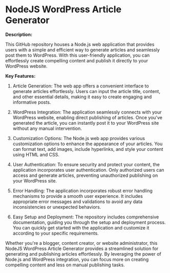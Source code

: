# NodeJS WordPress Article Generator

**Description:**

This GitHub repository houses a Node.js web application that provides users with a simple and efficient way to generate articles and seamlessly post them to WordPress. With this user-friendly application, you can effortlessly create compelling content and publish it directly to your WordPress website.

**Key Features:**

1. Article Generation: The web app offers a convenient interface to generate articles effortlessly. Users can input the article title, content, and other essential details, making it easy to create engaging and informative posts.

2. WordPress Integration: The application seamlessly connects with your WordPress website, enabling direct publishing of articles. Once you've generated the article, you can instantly post it to your WordPress site without any manual intervention.

3. Customization Options: The Node.js web app provides various customization options to enhance the appearance of your articles. You can format text, add images, include hyperlinks, and style your content using HTML and CSS.

4. User Authentication: To ensure security and protect your content, the application incorporates user authentication. Only authorized users can access and generate articles, preventing unauthorized publishing on your WordPress site.

5. Error Handling: The application incorporates robust error handling mechanisms to provide a smooth user experience. It includes appropriate error messages and validations to avoid any data inconsistencies or unexpected behaviors.

6. Easy Setup and Deployment: The repository includes comprehensive documentation, guiding you through the setup and deployment process. You can quickly get started with the application and customize it according to your specific requirements.

Whether you're a blogger, content creator, or website administrator, this NodeJS WordPress Article Generator provides a streamlined solution for generating and publishing articles effortlessly. By leveraging the power of Node.js and WordPress integration, you can focus more on creating compelling content and less on manual publishing tasks.
